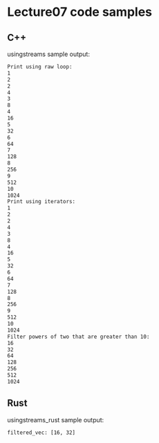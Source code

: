 # Lecture07 code samples

## C++

usingstreams sample output:

```bash
Print using raw loop: 
1
2
2
4
3
8
4
16
5
32
6
64
7
128
8
256
9
512
10
1024
Print using iterators:
1
2
2
4
3
8
4
16
5
32
6
64
7
128
8
256
9
512
10
1024
Filter powers of two that are greater than 10:
16
32
64
128
256
512
1024
```

## Rust

usingstreams_rust sample output:

```bash
filtered_vec: [16, 32]
```